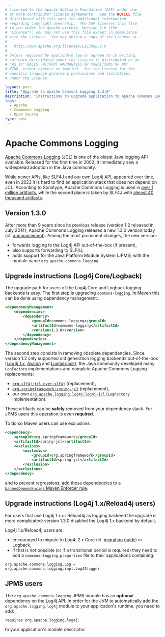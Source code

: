 ```yaml
---
# Licensed to the Apache Software Foundation (ASF) under one
# or more contributor license agreements.  See the NOTICE file
# distributed with this work for additional information
# regarding copyright ownership.  The ASF licenses this file
# to you under the Apache License, Version 2.0 (the
# "License"); you may not use this file except in compliance
# with the License.  You may obtain a copy of the License at
#
#   http://www.apache.org/licenses/LICENSE-2.0
#
# Unless required by applicable law or agreed to in writing,
# software distributed under the License is distributed on an
# "AS IS" BASIS, WITHOUT WARRANTIES OR CONDITIONS OF ANY
# KIND, either express or implied.  See the License for the
# specific language governing permissions and limitations
# under the License.

layout: post
title: "Upgrade to Apache Commons Logging 1.3.0"
description: "Instructions to upgrade application to Apache Commons Logging 1.3.0."
tags:
  - Apache
  - Commmons Logging
  - Open Source
type: post
---
```


# Apache Commons Logging

[Apache Commons Logging](https://commons.apache.org/proper/commons-logging/) (JCL) is one of the oldest Java logging API
available.
Released for the first time in 2002, it immediately saw a widespread adoption in the Java community.

While newer APIs, like SLF4J and our own Log4j API, appeared over time, even in 2023 it is hard to find an application stack
that does not depend on JCL.
According to Sonatype, Apache Commons Logging is used in [over 1 million artifacts](https://central.sonatype.com/artifact/commons-logging/commons-logging),
while the second place is taken by SLF4J with [almost 40 thousand artifacts](https://central.sonatype.com/artifact/org.slf4j/slf4j-api).

## Version 1.3.0

After more than 9 years since its previous release (version 1.2 released in July 2014), Apache Commons Logging released
a new 1.3.0 version today (cf. [announcement](https://lists.apache.org/thread/wx6v7wwhbnk64nx708hszctzv8fdsvdl)).
Among the most prominent changes, the new version:

 * forwards logging to the Log4j API out-of-the-box (if present),
 * also supports forwarding to SLF4J,
 * adds support for the Java Platform Module System (JPMS) with the module name `org.apache.commons.logging`.

## Upgrade instructions (Log4j Core/Logback)

The upgrade path for users of the Log4j Core and Logback logging backends is easy.
The first step is upgrading `commons-logging`.
In Maven this can be done using dependency management.

```xml
<dependencyManagement>
    <dependencies>
        <dependency>
            <groupId>commons-logging</groupId>
            <artifactId>commons-logging</artifactId>
            <version>1.3.0</version>
        </dependency>
    </dependencies>
</dependencyManagement>
```

The second step consists in removing obsolete dependencies.
Since version 1.2 only supported old generation logging backends out-of-the-box ([Log4j 1.x](https//logging.apache.org/log4j/1.2/),
[Avalon](https//avalon.apache.org) and [Lumberjack](https://javalogging.sourceforge.net)), the Java community developed
many `LogFactory` implementations and complete Apache Commons Logging replacements:

 * [`org.slf4j:jcl-over-slf4j`](https://mvnrepository.com/artifact/org.slf4j/jcl-over-slf4j) (replacement),
 * [`org.springframework:spring-jcl`](https://mvnrepository.com/artifact/org.springframework/spring-jcl) (replacement),
 * our own [`org.apache.logging.log4j:log4j-jcl`](https://mvnrepository.com/artifact/org.apache.logging.log4j/log4j-jcl)
   (`LogFactory` implementation).

These artifacts can be **safely** removed from your dependency stack.
For JPMS users this operation is even **required**.

To do so Maven users can use exclusions:

```xml
<dependency>
    <groupId>org.springframework</groupId>
    <artifactId>spring-jcl</artifactId>
    <exclusions>
        <exclusion>
            <groupId>org.springframework</groupId>
            <artifactId>spring-jcl</artifactId>
        </exclusion>
    </exclusions>
</dependency>
```

and to prevent regressions, add those dependencies to a [`bannedDependencies` Maven Enforcer rule](https://maven.apache.org/enforcer/enforcer-rules/bannedDependencies.html).

## Upgrade instructions (Log4j 1.x/Reload4j users)

For users that use Log4j 1.x or Reload4j as logging backend the upgrade is more complicated: version 1.3.0 disabled the Log4j 1.x backend by default.

Log4j 1.x/Reload4j users are:

 * encouraged to migrate to Log4j 2.x Core (cf. [migration guide](https://logging.apache.org/log4j/2.x/manual/migration.html)) or Logback,
 * if that is not possible (or if a transitional period is required) they need to add a `commons-logging.properties` file to their applications containing:

```
org.apache.commons.logging.Log = org.apache.commons.logging.impl.Log4JLogger
```

## JPMS users

The `org.apache.commons.logging` JPMS module has an **optional** dependency on the Log4j API.
In order for the JVM to automatically add the `org.apache.logging.log4j` module to your application's runtime, you need to add:

```
requires org.apache.logging.log4j;
```

to your application's module descriptor.

